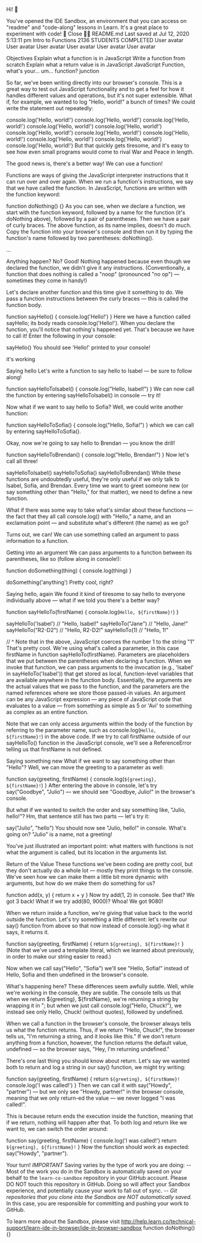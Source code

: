 
Hi! 👋

You've opened the IDE Sandbox, an environment that you can access on "readme" and "code-along" lessons in Learn. It's a great place to experiment with code! 🎉
Close

README.md
Last saved at Jul 12, 2020 5:13:11 pm
Intro to Functions
2136 STUDENTS COMPLETED
User avatar
User avatar
User avatar
User avatar
User avatar
User avatar

Objectives
Explain what a function is in JavaScript
Write a function from scratch
Explain what a return value is in JavaScript
JavaScript Function, what's your... um... function?
junction

So far, we've been writing directly into our browser's console. This is a great way to test out JavaScript functionality and to get a feel for how it handles different values and operations, but it's not super extensible. What if, for example, we wanted to log "Hello, world!" a bunch of times? We could write the statement out repeatedly:

console.log('Hello, world!')
console.log('Hello, world!')
console.log('Hello, world!')
console.log('Hello, world!')
console.log('Hello, world!')
console.log('Hello, world!')
console.log('Hello, world!')
console.log('Hello, world!')
console.log('Hello, world!')
console.log('Hello, world!')
console.log('Hello, world!')
But that quickly gets tiresome, and it's easy to see how even small programs would come to rival War and Peace in length.

The good news is, there's a better way! We can use a function!

Functions are ways of giving the JavaScript interpreter instructions that it can run over and over again. When we run a function's instructions, we say that we have called the function. In JavaScript, functions are written with the function keyword:

function doNothing() {}
As you can see, when we declare a function, we start with the function keyword, followed by a name for the function (it's doNothing above), followed by a pair of parentheses. Then we have a pair of curly braces. The above function, as its name implies, doesn't do much. Copy the function into your browser's console and then run it by typing the function's name followed by two parentheses: doNothing().

...

Anything happen? No? Good! Nothing happened because even though we declared the function, we didn't give it any instructions. (Conventionally, a function that does nothing is called a "noop" (pronounced "no op") — sometimes they come in handy!)

Let's declare another function and this time give it something to do. We pass a function instructions between the curly braces — this is called the function body.

function sayHello() {
  console.log('Hello!')
}
Here we have a function called sayHello; its body reads console.log('Hello!'). When you declare the function, you'll notice that nothing's happened yet. That's because we have to call it! Enter the following in your console:

sayHello()
You should see 'Hello!' printed to your console!

it's working

Saying hello
Let's write a function to say hello to Isabel — be sure to follow along!

function sayHelloToIsabel() {
  console.log("Hello, Isabel!")
}
We can now call the function by entering sayHelloToIsabel() in console — try it!

Now what if we want to say hello to Sofia? Well, we could write another function:

function sayHelloToSofia() {
  console.log("Hello, Sofia!")
}
which we can call by entering sayHelloToSofia().

Okay, now we're going to say hello to Brendan — you know the drill!

function sayHelloToBrendan() {
  console.log("Hello, Brendan!")
}
Now let's call all three!

sayHelloToIsabel()
sayHelloToSofia()
sayHelloToBrendan()
While these functions are undoubtedly useful, they're only useful if we only talk to Isabel, Sofia, and Brendan. Every time we want to greet someone new (or say something other than "Hello," for that matter), we need to define a new function.

What if there was some way to take what's similar about these functions — the fact that they all call console.log() with "Hello," a name, and an exclamation point — and substitute what's different (the name) as we go?

Turns out, we can! We can use something called an argument to pass information to a function.

Getting into an argument
We can pass arguments to a function between its parentheses, like so (follow along in console!):

function doSomething(thing) {
  console.log(thing)
}
 
doSomething('anything')
Pretty cool, right?

Saying hello, again
We found it kind of tiresome to say hello to everyone individually above — what if we told you there's a better way?

function sayHelloTo(firstName) {
  console.log(`Hello, ${firstName}!`)
}
 
sayHelloTo('Isabel') // "Hello, Isabel!"
sayHelloTo("Jane") // "Hello, Jane!"
sayHelloTo("R2-D2") // "Hello, R2-D2!"
sayHelloTo(1) // "Hello, 1!"
 
// ^ Note that in the above, JavaScript coerces the number 1 to the string "1"
That's pretty cool. We're using what's called a parameter, in this case firstName in function sayHelloTo(firstName). Parameters are placeholders that we put between the parentheses when declaring a function. When we invoke that function, we can pass arguments to the invocation (e.g., 'Isabel' in sayHelloTo('Isabel')) that get stored as local, function-level variables that are available anywhere in the function body. Essentially, the arguments are the actual values that we pass to the function, and the parameters are the named references where we store those passed-in values. An argument can be any JavaScript expression — any piece of JavaScript code that evaluates to a value — from something as simple as 5 or 'Avi' to something as complex as an entire function.

Note that we can only access arguments within the body of the function by referring to the parameter name, such as console.log(`Hello, ${firstName}!`) in the above code. If we try to call firstName outside of our sayHelloTo() function in the JavaScript console, we'll see a ReferenceError telling us that firstName is not defined.

Saying something new
What if we want to say something other than "Hello"? Well, we can move the greeting to a parameter as well:

function say(greeting, firstName) {
  console.log(`${greeting}, ${firstName}!`)
}
After entering the above in console, let's try say("Goodbye", "Julio") — we should see "Goodbye, Julio!" in the browser's console.

But what if we wanted to switch the order and say something like, "Julio, hello!"? Hm, that sentence still has two parts — let's try it:

say("Julio", "hello")
You should now see "Julio, hello!" in console. What's going on? "Julio" is a name, not a greeting!

You've just illustrated an important point: what matters with functions is not what the argument is called, but its location in the arguments list.

Return of the Value
These functions we've been coding are pretty cool, but they don't actually do a whole lot — mostly they print things to the console. We've seen how we can make them a little bit more dynamic with arguments, but how do we make them do something for us?

function add(x, y) {
  return x + y
}
Now try add(1, 2) in console. See that? We got 3 back! What if we try add(80, 9000)? Whoa! We got 9080!

When we return inside a function, we're giving that value back to the world outside the function. Let's try something a little different: let's rewrite our say() function from above so that now instead of console.log()-ing what it says, it returns it.

function say(greeting, firstName) {
  return `${greeting}, ${firstName}!`
}
(Note that we've used a template literal, which we learned about previously, in order to make our string easier to read.)

Now when we call say("Hello", "Sofia") we'll see "Hello, Sofia!" instead of Hello, Sofia and then undefined in the browser's console.

What's happening here? These differences seem awfully subtle. Well, while we're working in the console, they are subtle. The console tells us that when we return ${greeting}, ${firstName}, we're returning a string by wrapping it in "; but when we just call console.log("Hello, Chuck!"), we instead see only Hello, Chuck! (without quotes), followed by undefined.

When we call a function in the browser's console, the browser always tells us what the function returns. Thus, if we return "Hello, Chuck!", the browser tells us, "I'm returning a string, and it looks like this." If we don't return anything from a function, however, the function returns the default value, undefined — so the browser says, "Hey, I'm returning undefined."

There's one last thing you should know about return. Let's say we wanted both to return and log a string in our say() function, we might try writing:

function say(greeting, firstName) {
  return `${greeting}, ${firstName}!`
  console.log('I was called!')
}
Then we can call it with say("Howdy", "partner") — but we only see "Howdy, partner!" in the browser console, meaning that we only return-ed the value — we never logged "I was called!".

This is because return ends the execution inside the function, meaning that if we return, nothing will happen after that. To both log and return like we want to, we can switch the order around:

function say(greeting, firstName) {
  console.log('I was called!')
  return `${greeting}, ${firstName}!`
}
Now the function should work as expected: say("Howdy", "partner").

Your turn!
*IMPORTANT*
Saving varies by the type of work you are doing:
-- Most of the work you do in the Sandbox is automatically saved on your behalf to the `learn-co-sandbox` repository in your GitHub account. Please DO NOT touch this repository in GitHub. Doing so will affect your Sandbox experience, and potentially cause your work to fall out of sync.
-- *Git repositories that you clone into the Sandbox are NOT automatically saved.* In this case, you are responsible for committing and pushing your work to GitHub. 

To learn more about the Sandbox, please visit http://help.learn.co/technical-support/learn-ide-in-browser/ide-in-browser-sandbox
function doNothing() {}
